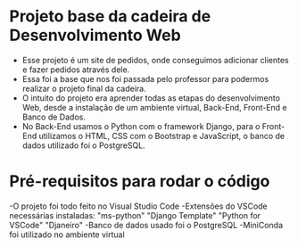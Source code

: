 # Projeto base da cadeira de Desenvolvimento Web

- Esse projeto é um site de pedidos, onde conseguimos adicionar clientes e fazer pedidos através dele.
- Essa foi a base que nos foi passada pelo professor para podermos realizar o projeto final da cadeira.
- O intuito do projeto era aprender todas as etapas do desenvolvimento Web, desde a instalação de um ambiente virtual, Back-End, Front-End e Banco de Dados.
- No Back-End usamos o Python com o framework Django, para o Front-End utilizamos o HTML, CSS com o Bootstrap e JavaScript, o banco de dados utilizado foi o PostgreSQL. 

# Pré-requisitos para rodar o código

-O projeto foi todo feito no Visual Studio Code
-Extensões do VSCode necessárias instaladas:
  "ms-python"
  "Django Template"
  "Python for VSCode"
  "Djaneiro"
 -Banco de dados usado foi o PostgreSQL
 -MiniConda foi utilizado no ambiente virtual
